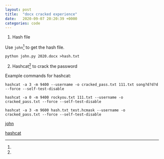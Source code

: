 ```yaml
---
layout: post
title:  "docx cracked experience"
date:   2020-09-07 20:20:39 +0000
categories: code
---
```


1. Hash file

Use `john`[^footnote1] to get the hash file.

`python john.py 2020.docx >hash.txt`

2. Hashcat[^footnote2] to crack the password

Example commands for hashcat:

`hashcat -a 3 -m 9400 --username -o cracked_pass.txt 111.txt song?d?d?d --force --self-test-disable`

`hashcat -a 0 -m 9400 rockyou.txt 111.txt --username -o cracked_pass.txt --force --self-test-disable`

`hashcat -a 3 -m 9600 hash.txt test.hcmask --username -o cracked_pass.txt --force --self-test-disable`


[^footnote1]:
[john](/img/john.py)

[^footnote2]:
[hashcat](https://github.com/hashcat/hashcat)